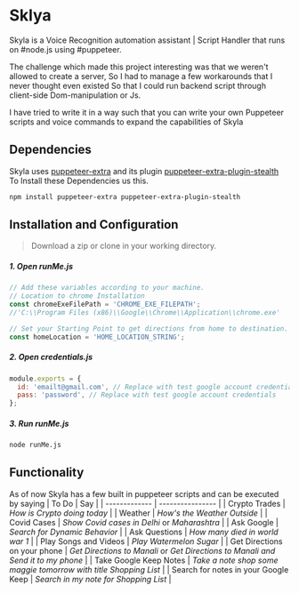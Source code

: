 # Sklya

Skyla is a Voice Recognition automation assistant | Script Handler that runs on #node.js using #puppeteer.

The challenge which made this project interesting was that we weren't allowed to create a server, So I had to manage a few workarounds that I never thought even existed So that I could run backend script through client-side Dom-manipulation or Js.

I have tried to write it in a way such that you can write your own Puppeteer scripts and voice commands to expand the capabilities of Skyla

## Dependencies

Skyla uses [puppeteer-extra](https://github.com/berstend/puppeteer-extra) and its plugin [puppeteer-extra-plugin-stealth](https://github.com/berstend/puppeteer-extra/tree/master/packages/puppeteer-extra-plugin-stealth)
To Install these Dependencies us this.

```bash
npm install puppeteer-extra puppeteer-extra-plugin-stealth
```

## Installation and Configuration

> Download a zip or clone in your working directory.

##### 1. Open runMe.js

```javascript
// Add these variables according to your machine.
// Location to chrome Installation
const chromeExeFilePath = 'CHROME_EXE_FILEPATH';
//'C:\\Program Files (x86)\\Google\\Chrome\\Application\\chrome.exe'

// Set your Starting Point to get directions from home to destination.
const homeLocation = 'HOME_LOCATION_STRING';
```

##### 2. Open credentials.js

```javascript
module.exports = {
  id: 'emailt@gmail.com', // Replace with test google account credentials
  pass: 'password', // Replace with test google account credentials
};
```

##### 3. Run runMe.js

```bash
node runMe.js
```

## Functionality

As of now Skyla has a few built in puppeteer scripts and can be executed by saying
| To Do | Say |
| ------------- | ---------------- |
| Crypto Trades | _How is Crypto doing today_ |
| Weather | _How's the Weather Outside_ |
| Covid Cases | _Show Covid cases in Delhi_ or _Maharashtra_ |
| Ask Google | _Search for Dynamic Behavior_ |
| Ask Questions | _How many died in world war 1_ |
| Play Songs and Videos | _Play Watermelon Sugar_ |
| Get Directions on your phone | _Get Directions to Manali_ or _Get Directions to Manali and Send it to my phone_ |
| Take Google Keep Notes | _Take a note shop some maggie tomorrow with title Shopping List_ |
| Search for notes in your Google Keep | _Search in my note for Shopping List_ |
